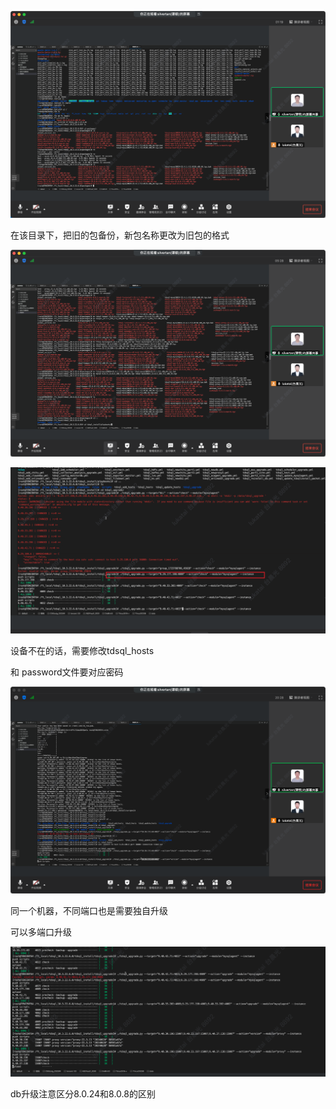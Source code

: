 ![image-20240927103325906](大升级.assets/image-20240927103325906.png)



在该目录下，把旧的包备份，新包名称更改为旧包的格式

![image-20240927103640941](大升级.assets/image-20240927103640941.png)





![image-20240927104320572](大升级.assets/image-20240927104320572.png)



设备不在的话，需要修改tdsql_hosts

和 password文件要对应密码



![image-20240927105152936](大升级.assets/image-20240927105152936.png)

同一个机器，不同端口也是需要独自升级



可以多端口升级

![image-20240927110006785](大升级.assets/image-20240927110006785.png)



db升级注意区分8.0.24和8.0.8的区别





